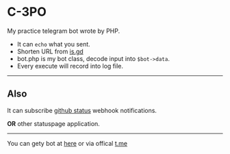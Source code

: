 # C-3PO 
My practice telegram bot wrote by PHP.

- It can `echo` what you sent.
- Shorten URL from [is.gd](https://is.gd)
- bot.php is my bot class, decode input into `$bot->data`.
- Every execute will record into log file.

---
## Also
It can subscribe [github status](https://www.githubstatus.com/) webhook notifications.

**OR** other statuspage application.

---
You can gety bot at [here](https://lusw.dev/tg/) or via offical [t.me](https://t.me/cloud_login_bot)